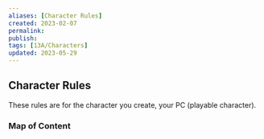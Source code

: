 ```yaml
---
aliases: [Character Rules]
created: 2023-02-07
permalink: 
publish: 
tags: [13A/Characters]
updated: 2023-05-29
---
```


## Character Rules

These rules are for the character you create, your PC (playable character).

### Map of Content